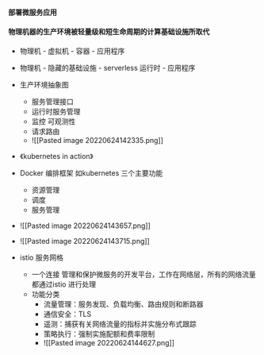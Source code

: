 #### 部署微服务应用


#### 物理机器的生产环境被轻量级和短生命周期的计算基础设施所取代
- 物理机 - 虚拟机 - 容器 - 应用程序
- 物理机 - 隐藏的基础设施 - serverless 运行时 - 应用程序

- 生产环境抽象图
	- 服务管理接口
	- 运行时服务管理
	- 监控 可观测性
	- 请求路由
	- ![[Pasted image 20220624142335.png]]

- 《kubernetes in action》
- Docker 编排框架 如kubernetes 三个主要功能
	- 资源管理
	- 调度
	- 服务管理
- ![[Pasted image 20220624143657.png]]


- ![[Pasted image 20220624143715.png]]

- istio 服务网格
	- 一个连接 管理和保护微服务的开发平台，工作在网络层，所有的网络流量都通过istio 进行处理
	- 功能分类
		- 流量管理：服务发现、负载均衡、路由规则和断路器
		- 通信安全：TLS
		- 遥测：捕获有关网络流量的指标并实施分布式跟踪
		- 策略执行：强制实施配额和费率限制
		- ![[Pasted image 20220624144627.png]]